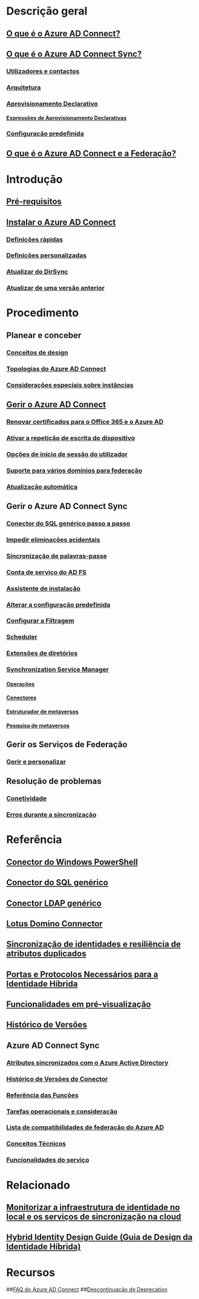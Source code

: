 # Descrição geral
## [O que é o Azure AD Connect?](active-directory-aadconnect.md)
## [O que é o Azure AD Connect Sync?](active-directory-aadconnectsync-whatis.md)
### [Utilizadores e contactos](active-directory-aadconnectsync-understanding-users-and-contacts.md)
### [Arquitetura](active-directory-aadconnectsync-understanding-architecture.md)
### [Aprovisionamento Declarativo](active-directory-aadconnectsync-understanding-declarative-provisioning.md)
#### [Expressões de Aprovisionamento Declarativas](active-directory-aadconnectsync-understanding-declarative-provisioning-expressions.md)
### [Configuração predefinida](active-directory-aadconnectsync-understanding-default-configuration.md)
## [O que é o Azure AD Connect e a Federação?](active-directory-aadconnectfed-whatis.md)


# Introdução
## [Pré-requisitos](active-directory-aadconnect-prerequisites.md)
## [Instalar o Azure AD Connect](active-directory-aadconnect-accounts-permissions.md)
### [Definições rápidas](active-directory-aadconnect-get-started-express.md)
### [Definições personalizadas](active-directory-aadconnect-get-started-custom.md)
### [Atualizar do DirSync](active-directory-aadconnect-dirsync-upgrade-get-started.md)
### [Atualizar de uma versão anterior](active-directory-aadconnect-upgrade-previous-version.md)


# Procedimento
## Planear e conceber
### [Conceitos de design](active-directory-aadconnect-design-concepts.md)
### [Topologias do Azure AD Connect](active-directory-aadconnect-topologies.md)
### [Considerações especiais sobre instâncias](active-directory-aadconnect-instances.md)

## [Gerir o Azure AD Connect](active-directory-aadconnect-whats-next.md)
### [Renovar certificados para o Office 365 e o Azure AD](active-directory-aadconnect-o365-certs.md)
### [Ativar a repetição de escrita do dispositivo](active-directory-aadconnect-feature-device-writeback.md)
### [Opções de início de sessão do utilizador](active-directory-aadconnect-user-signin.md)
### [Suporte para vários domínios para federação](active-directory-aadconnect-multiple-domains.md)
### [Atualização automática](active-directory-aadconnect-feature-automatic-upgrade.md)


## Gerir o Azure AD Connect Sync
### [Conector do SQL genérico passo a passo](active-directory-aadconnectsync-connector-genericsql-step-by-step.md)
### [Impedir eliminações acidentais](active-directory-aadconnectsync-feature-prevent-accidental-deletes.md)
### [Sincronização de palavras-passe](active-directory-aadconnectsync-implement-password-synchronization.md)
### [Conta de serviço do AD FS](active-directory-aadconnectsync-howto-azureadaccount.md)
### [Assistente de instalação](active-directory-aadconnectsync-installation-wizard.md)
### [Alterar a configuração predefinida](active-directory-aadconnectsync-best-practices-changing-default-configuration.md)
### [Configurar a Filtragem](active-directory-aadconnectsync-configure-filtering.md)
### [Scheduler](active-directory-aadconnectsync-feature-scheduler.md)
### [Extensões de diretórios](active-directory-aadconnectsync-feature-directory-extensions.md)
### [Synchronization Service Manager](active-directory-aadconnectsync-service-manager-ui.md)
#### [Operações](active-directory-aadconnectsync-service-manager-ui-operations.md?toc=%2fazure%2factive-directory%2faad-connect%2ftoc.json)
#### [Conectores](active-directory-aadconnectsync-service-manager-ui-connectors.md)
#### [Estruturador de metaversos](active-directory-aadconnectsync-service-manager-ui-mvdesigner.md)
#### [Pesquisa de metaversos](active-directory-aadconnectsync-service-manager-ui-mvsearch.md)

## Gerir os Serviços de Federação
### [Gerir e personalizar](active-directory-aadconnect-federation-management.md)


## Resolução de problemas
### [Conetividade](active-directory-aadconnect-troubleshoot-connectivity.md)
### [Erros durante a sincronização](active-directory-aadconnect-troubleshoot-sync-errors.md)


# Referência
## [Conector do Windows PowerShell](active-directory-aadconnectsync-connector-powershell.md)
## [Conector do SQL genérico](active-directory-aadconnectsync-connector-genericsql.md)
## [Conector LDAP genérico](active-directory-aadconnectsync-connector-genericldap.md)
## [Lotus Domino Connector](active-directory-aadconnectsync-connector-domino.md)
## [Sincronização de identidades e resiliência de atributos duplicados](active-directory-aadconnectsyncservice-duplicate-attribute-resiliency.md)
## [Portas e Protocolos Necessários para a Identidade Híbrida](active-directory-aadconnect-ports.md)
## [Funcionalidades em pré-visualização](active-directory-aadconnect-feature-preview.md)
## [Histórico de Versões](active-directory-aadconnect-version-history.md)

## Azure AD Connect Sync
### [Atributos sincronizados com o Azure Active Directory](active-directory-aadconnectsync-attributes-synchronized.md)
### [Histórico de Versões do Conector](active-directory-aadconnectsync-connector-version-history.md)
### [Referência das Funções](active-directory-aadconnectsync-functions-reference.md)
### [Tarefas operacionais e consideração](active-directory-aadconnectsync-operations.md)
### [Lista de compatibilidades de federação do Azure AD](active-directory-aadconnect-federation-compatibility.md)
### [Conceitos Técnicos](active-directory-aadconnectsync-technical-concepts.md)
### [Funcionalidades do serviço](active-directory-aadconnectsyncservice-features.md)




# Relacionado
## [Monitorizar a infraestrutura de identidade no local e os serviços de sincronização na cloud](../connect-health/active-directory-aadconnect-health.md)
## [Hybrid Identity Design Guide (Guia de Design da Identidade Híbrida)](https://azure.microsoft.com/documentation/articles/active-directory-hybrid-identity-design-considerations-overview/)


# Recursos
##[FAQ do Azure AD Connect](active-directory-aadconnect-faq.md)
##[Descontinuação de Deprecation](active-directory-aadconnect-dirsync-deprecated.md)


<!--HONumber=Dec16_HO4-->


